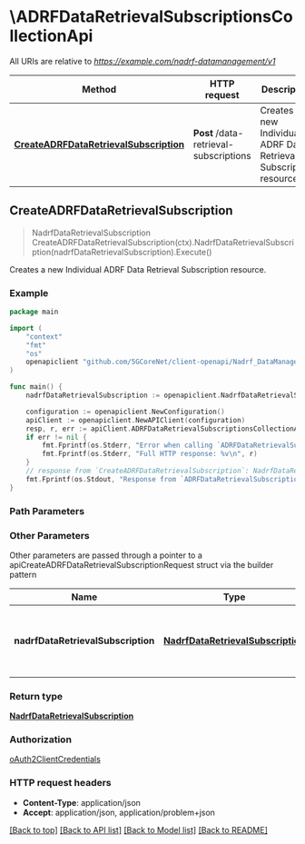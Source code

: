 # \ADRFDataRetrievalSubscriptionsCollectionApi

All URIs are relative to *https://example.com/nadrf-datamanagement/v1*

Method | HTTP request | Description
------------- | ------------- | -------------
[**CreateADRFDataRetrievalSubscription**](ADRFDataRetrievalSubscriptionsCollectionApi.md#CreateADRFDataRetrievalSubscription) | **Post** /data-retrieval-subscriptions | Creates a new Individual ADRF Data Retrieval Subscription resource.



## CreateADRFDataRetrievalSubscription

> NadrfDataRetrievalSubscription CreateADRFDataRetrievalSubscription(ctx).NadrfDataRetrievalSubscription(nadrfDataRetrievalSubscription).Execute()

Creates a new Individual ADRF Data Retrieval Subscription resource.

### Example

```go
package main

import (
    "context"
    "fmt"
    "os"
    openapiclient "github.com/5GCoreNet/client-openapi/Nadrf_DataManagement"
)

func main() {
    nadrfDataRetrievalSubscription := openapiclient.NadrfDataRetrievalSubscription{Interface{}: new(interface{})} // NadrfDataRetrievalSubscription | Individual ADRF Data Retrieval Subscription resource to be created.

    configuration := openapiclient.NewConfiguration()
    apiClient := openapiclient.NewAPIClient(configuration)
    resp, r, err := apiClient.ADRFDataRetrievalSubscriptionsCollectionApi.CreateADRFDataRetrievalSubscription(context.Background()).NadrfDataRetrievalSubscription(nadrfDataRetrievalSubscription).Execute()
    if err != nil {
        fmt.Fprintf(os.Stderr, "Error when calling `ADRFDataRetrievalSubscriptionsCollectionApi.CreateADRFDataRetrievalSubscription``: %v\n", err)
        fmt.Fprintf(os.Stderr, "Full HTTP response: %v\n", r)
    }
    // response from `CreateADRFDataRetrievalSubscription`: NadrfDataRetrievalSubscription
    fmt.Fprintf(os.Stdout, "Response from `ADRFDataRetrievalSubscriptionsCollectionApi.CreateADRFDataRetrievalSubscription`: %v\n", resp)
}
```

### Path Parameters



### Other Parameters

Other parameters are passed through a pointer to a apiCreateADRFDataRetrievalSubscriptionRequest struct via the builder pattern


Name | Type | Description  | Notes
------------- | ------------- | ------------- | -------------
 **nadrfDataRetrievalSubscription** | [**NadrfDataRetrievalSubscription**](NadrfDataRetrievalSubscription.md) | Individual ADRF Data Retrieval Subscription resource to be created. | 

### Return type

[**NadrfDataRetrievalSubscription**](NadrfDataRetrievalSubscription.md)

### Authorization

[oAuth2ClientCredentials](../README.md#oAuth2ClientCredentials)

### HTTP request headers

- **Content-Type**: application/json
- **Accept**: application/json, application/problem+json

[[Back to top]](#) [[Back to API list]](../README.md#documentation-for-api-endpoints)
[[Back to Model list]](../README.md#documentation-for-models)
[[Back to README]](../README.md)

